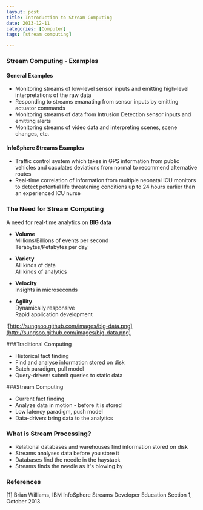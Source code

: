 ```yaml
---
layout: post
title: Introduction to Stream Computing
date: 2013-12-11
categories: [Computer]
tags: [stream computing]

---
```

### Stream Computing - Examples
#### General Examples
* Monitoring streams of low-level sensor inputs and emitting high-level interpretations of the raw data
* Responding to streams emanating from sensor inputs by emitting actuator commands
* Monitoring streams of data from Intrusion Detection sensor inputs and emitting alerts
* Monitoring streams of video data and interpreting scenes, scene changes, etc.

#### InfoSphere Streams Examples
* Traffic control system which takes in GPS information from public vehicles and caculates deviations from normal to recommend alternative routes
* Real-time correlation of information from multiple neonatal ICU monitors to detect potential life threatening conditions up to 24 hours earlier than an experienced ICU nurse

### The Need for Stream Computing
A need for real-time analytics on **BIG data**

* **Volume**  
Millions/Billions of events per second  
Terabytes/Petabytes per day

* **Variety**  
All kinds of data  
All kinds of analytics

* **Velocity**  
Insights in microseconds

* **Agility**  
Dynamically responsive  
Rapid application development

![http://sungsoo.github.com/images/big-data.png](http://sungsoo.github.com/images/big-data.png)

###Traditional Computing

* Historical fact finding
* Find and analyse information stored on disk
* Batch paradigm, pull model
* Query-driven: submit queries to static data

###Stream Computing

* Current fact finding
* Analyze data in motion - before it is stored
* Low latency paradigm, push model
* Data-driven: bring data to the analytics

### What is Stream Processing?
* Relational databases and warehouses find information stored on disk
* Streams analyses data before you store it
* Databases find the needle in the haystack
* Streams finds the needle as it's blowing by 





### References
[1] Brian Williams, IBM InfoSphere Streams Developer Education Section 1, October 2013.